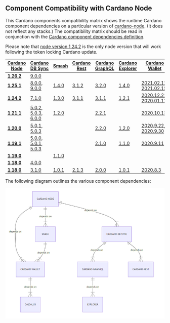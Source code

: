 ## Component Compatibility with Cardano Node
This Cardano components compatibility matrix shows the runtime Cardano component dependencies on a particular version of [cardano-node](https://github.com/input-output-hk/cardano-node/releases). (It does not reflect any stacks.) The compatibility matrix should be read in conjunction with the [Cardano component dependencies definition](https://docs.cardano.org/en/latest/release-information/comp-matrix.html#cardano-component-dependencies).

Please note that [node version 1.24.2](https://github.com/input-output-hk/cardano-node/releases/tag/1.24.2) is the only node version that will work following the token locking Cardano update.

| [Cardano Node](https://github.com/input-output-hk/cardano-node/releases) | [Cardano DB Sync](https://github.com/input-output-hk/cardano-db-sync/releases) | [Smash](https://github.com/input-output-hk/smash/releases) | [Cardano Rest](https://github.com/input-output-hk/cardano-rest/releases) | [Cardano GraphQL](https://github.com/input-output-hk/cardano-graphql/releases) | [Cardano Explorer](https://github.com/input-output-hk/cardano-explorer-app/releases) | [Cardano Wallet](https://github.com/input-output-hk/cardano-wallet/releases) | 
|---|---|---|---|---|---|---|
| __[1.26.2](https://github.com/input-output-hk/cardano-node/releases/tag/1.26.2)__ | [9.0.0](https://github.com/input-output-hk/cardano-db-sync/releases/tag/9.0.0)  | | | | | |
| __[1.25.1](https://github.com/input-output-hk/cardano-node/releases/tag/1.25.1)__ | [8.0.0](https://github.com/input-output-hk/cardano-db-sync/releases/tag/8.0.0), [9.0.0](https://github.com/input-output-hk/cardano-db-sync/releases/tag/9.0.0)  | [1.4.0](https://github.com/input-output-hk/smash/releases/tag/v1.4.0) | [3.1.2](https://github.com/input-output-hk/cardano-rest/releases/tag/3.1.2) |  [3.2.0](https://github.com/input-output-hk/cardano-graphql/releases/tag/3.2.0) | [1.4.0](https://github.com/input-output-hk/cardano-explorer-app/releases/tag/1.4.0) | [2021.02.12](https://github.com/input-output-hk/cardano-wallet/releases/tag/v2021-02-12), [2021.02.15](https://github.com/input-output-hk/cardano-wallet/releases/tag/v2021-02-15) |
| __[1.24.2](https://github.com/input-output-hk/cardano-node/releases/tag/1.24.2)__ | [7.1.0](https://github.com/input-output-hk/cardano-db-sync/releases/tag/7.1.0)  | [1.3.0](https://github.com/input-output-hk/smash/releases/tag/1.3.0) |  [3.1.1](https://github.com/input-output-hk/cardano-rest/releases/tag/3.1.1) | [3.1.1](https://github.com/input-output-hk/cardano-graphql/releases/tag/3.1.1)  | [1.2.1](https://github.com/input-output-hk/cardano-explorer-app/releases/tag/1.2.1) | [2020.12.21](https://github.com/input-output-hk/cardano-wallet/releases/tag/v2020-12-21), [2020.01.12](https://github.com/input-output-hk/cardano-wallet/releases/tag/v2021-01-12) |
| __[1.21.1](https://github.com/input-output-hk/cardano-node/releases/tag/1.21.1)__ | [5.0.2](https://github.com/input-output-hk/cardano-db-sync/releases/tag/5.0.2), [5.0.3](https://github.com/input-output-hk/cardano-db-sync/releases/tag/5.0.3), [6.0.0](https://github.com/input-output-hk/cardano-db-sync/releases/tag/6.0.0)  | [1.2.0](https://github.com/input-output-hk/smash/releases/tag/1.2.0)  |   | [2.2.1](https://github.com/input-output-hk/cardano-graphql/releases/tag/2.2.1)  |  | [2020.10.13](https://github.com/input-output-hk/cardano-wallet/releases/tag/v2020-10-13) |
| __[1.20.0](https://github.com/input-output-hk/cardano-node/releases/tag/1.20.0)__ | [5.0.1](https://github.com/input-output-hk/cardano-db-sync/releases/tag/5.0.1),  [5.0.3](https://github.com/input-output-hk/cardano-db-sync/releases/tag/5.0.3)  |   |   | [2.2.0](https://github.com/input-output-hk/cardano-graphql/releases/tag/2.2.0)  | [1.2.0](https://github.com/input-output-hk/cardano-explorer-app/releases/tag/1.2.0) | [2020.9.22](https://github.com/input-output-hk/cardano-wallet/releases/tag/v2020-09-22), [2020.9.30](https://github.com/input-output-hk/cardano-wallet/releases/tag/v2020-09-30) |
| __[1.19.1](https://github.com/input-output-hk/cardano-node/releases/tag/1.19.1)__ | [5.0.0](https://github.com/input-output-hk/cardano-db-sync/releases/tag/5.0.0), [5.0.1](https://github.com/input-output-hk/cardano-db-sync/releases/tag/5.0.1), [5.0.3](https://github.com/input-output-hk/cardano-db-sync/releases/tag/5.0.3)  |   |   | [2.1.0](https://github.com/input-output-hk/cardano-graphql/releases/tag/2.1.0) |  [1.1.0](https://github.com/input-output-hk/cardano-explorer-app/releases/tag/1.1.0)  | [2020.9.11](https://github.com/input-output-hk/cardano-wallet/releases/tag/v2020-09-11) |
| __[1.19.0](https://github.com/input-output-hk/cardano-node/releases/tag/1.19.0)__ |  []() | [1.1.0](https://github.com/input-output-hk/smash/releases/tag/1.1.0)  |   |   |  |  |
| __[1.18.0](https://github.com/input-output-hk/cardano-node/releases/tag/1.18.0)__ |  [4.0.0](https://github.com/input-output-hk/cardano-db-sync/releases/tag/4.0.0) | []()  |   |   |  |  |
| __[1.18.0](https://github.com/input-output-hk/cardano-node/releases/tag/1.18.0)__ |  [3.1.0](https://github.com/input-output-hk/cardano-db-sync/releases/tag/3.1.0) |[1.0.1](https://github.com/input-output-hk/smash/releases/tag/1.0.1)  | [2.1.3](https://github.com/input-output-hk/cardano-rest/releases/tag/2.1.3)  | [2.0.0](https://github.com/input-output-hk/cardano-graphql/releases/tag/2.0.0)  |  [1.0.1](https://github.com/input-output-hk/cardano-explorer-app/releases/tag/1.0.1)  | [2020.8.3](https://github.com/input-output-hk/cardano-wallet/releases/tag/v2020-08-03) |


The following diagram outlines the various component dependencies:

![component dependencies](comp-dependencies-new.png)






